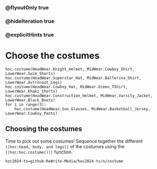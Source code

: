 ### @flyoutOnly true
### @hideIteration true
### @explicitHints true

# Choose the costumes

```python-template
hoc.costume(HeadWear.Knight_Helmet, MidWear.Cowboy_Shirt, LowerWear.Swim_Shorts)
hoc.costume(HeadWear.Superstar_Hat, MidWear.Ballerina_Shirt, LowerWear.Astronaut_Legs)
hoc.costume(HeadWear.Cowboy_Hat, MidWear.Green_TShirt, LowerWear.Khaki_Shorts)
hoc.costume(HeadWear.Construction_Helmet, MidWear.Varsity_Jacket, LowerWear.Black_Boots)
for i in range(3):
    hoc.costume(HeadWear.Sun_Glasses, MidWear.Basketball_Jersey, LowerWear.Cowboy_Pants)
```

## Choosing the costumes
Time to pick out some costumes! Sequence together the different ``||hoc:head, body, and legs||`` of the costumes using the ``||hoc:hoc.costume()||`` function.


```package
hoc2024-ts=github:ReWrite-Media/hoc2024-ts/n/costume
```